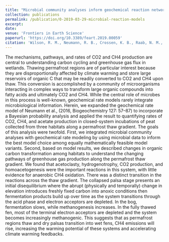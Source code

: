 ```yaml
---
title: "Microbial community analyses inform geochemical reaction network models for predicting pathways of greenhouse gas production"
collection: publications
permalink: /publication/0-2019-03-29-microbial-reaction-models
excerpt:
date: 
venue: 'Frontiers in Earth Science'
paperurl: 'https://doi.org/10.3389/feart.2019.00059'
citation: 'Wilson, R. M., Neumann, R. B., Crossen, K. B., Raab, N. M., <b>Hodgkins, S. B.</b>, Saleska, S. R., Bolduc, B., Woodcroft, B. J., Tyson, G. W., Chanton, J. P., &amp; Rich, V. I. (2019). Microbial community analyses inform geochemical reaction network models for predicting pathways of greenhouse gas production. <i>Front. Earth Sci.</i>, <i>7</i>, 59.'
---
```


The mechanisms, pathways, and rates of CO2 and CH4 production are central to understanding carbon cycling and greenhouse gas flux in wetlands. Thawing permafrost regions are of particular interest because they are disproportionally affected by climate warming and store large reservoirs of organic C that may be readily converted to CO2 and CH4 upon thaw. This conversion is accomplished by a community of microorganisms interacting in complex ways to transform large organic compounds into fatty acids and ultimately CO2 and CH4. While the central role of microbes in this process is well-known, geochemical rate models rarely integrate microbiological information. Herein, we expanded the geochemical rate model of Neumann et al., (2016, Biogeochemistry 127: 57–87) to incorporate a Bayesian probability analysis and applied the result to quantifying rates of CO2, CH4, and acetate production in closed-system incubations of peat collected from three habitats along a permafrost thaw gradient. The goals of this analysis were twofold. First, we integrated microbial community analyses with geochemical rate modeling by using microbial data to inform the best model choice among equally mathematically feasible model variants. Second, based on model results, we described changes in organic carbon transformation among habitats to understand the changing pathways of greenhouse gas production along the permafrost thaw gradient. We found that acetoclasty, hydrogenotrophy, CO2 production, and homoacetogenesis were the important reactions in this system, with little evidence for anaerobic CH4 oxidation. There was a distinct transition in the reactions across the thaw gradient. The collapsed palsa stage presents an initial disequilibrium where the abrupt (physically and temporally) change in elevation introduces freshly fixed carbon into anoxic conditions then fermentation products build up over time as the system transitions through the acid phase and electron acceptors are depleted. In the bog, fermentation slows, while methanogenesis increases. In the fully thawed fen, most of the terminal electron acceptors are depleted and the system becomes increasingly methanogenic. This suggests that as permafrost regions thaw and dry palsas transition into wet fens, CH4 emissions will rise, increasing the warming potential of these systems and accelerating climate warming feedbacks.
